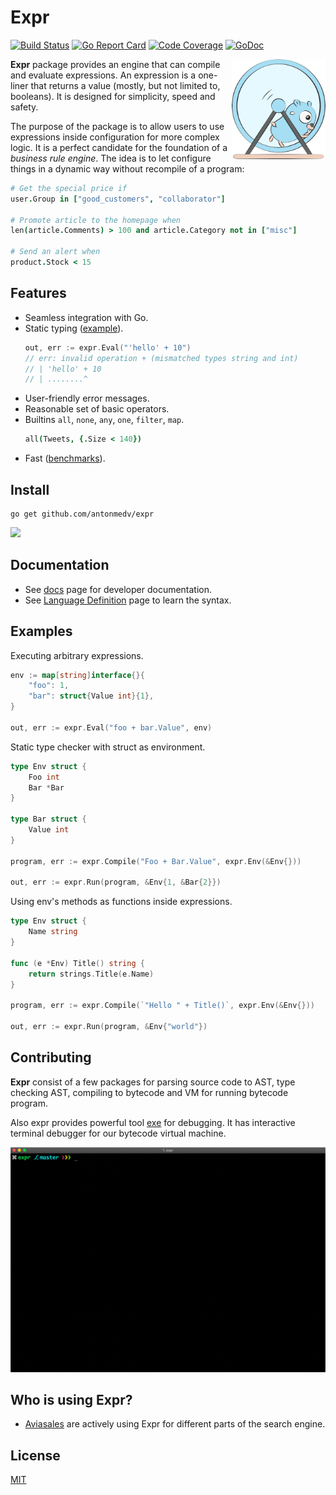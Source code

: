 # Expr 
[![Build Status](https://travis-ci.org/antonmedv/expr.svg?branch=master)](https://travis-ci.org/antonmedv/expr) 
[![Go Report Card](https://goreportcard.com/badge/github.com/antonmedv/expr)](https://goreportcard.com/report/github.com/antonmedv/expr) 
[![Code Coverage](https://scrutinizer-ci.com/g/antonmedv/expr/badges/coverage.png?b=master)](https://scrutinizer-ci.com/g/antonmedv/expr/?branch=master) 
[![GoDoc](https://godoc.org/github.com/antonmedv/expr?status.svg)](https://godoc.org/github.com/antonmedv/expr)

<img src="docs/images/logo-small.png" width="150" alt="expr logo" align="right">

**Expr** package provides an engine that can compile and evaluate expressions. 
An expression is a one-liner that returns a value (mostly, but not limited to, booleans).
It is designed for simplicity, speed and safety.

The purpose of the package is to allow users to use expressions inside configuration for more complex logic. 
It is a perfect candidate for the foundation of a _business rule engine_. 
The idea is to let configure things in a dynamic way without recompile of a program:

```coffeescript
# Get the special price if
user.Group in ["good_customers", "collaborator"]

# Promote article to the homepage when
len(article.Comments) > 100 and article.Category not in ["misc"]

# Send an alert when
product.Stock < 15
```

## Features

* Seamless integration with Go.
* Static typing ([example](https://godoc.org/github.com/antonmedv/expr#example-Env)).
  ```go
  out, err := expr.Eval("'hello' + 10")
  // err: invalid operation + (mismatched types string and int)
  // | 'hello' + 10
  // | ........^
  ```
* User-friendly error messages.
* Reasonable set of basic operators.
* Builtins `all`, `none`, `any`, `one`, `filter`, `map`.
  ```coffeescript
  all(Tweets, {.Size < 140})
  ```
* Fast ([benchmarks](https://github.com/antonmedv/golang-expression-evaluation-comparison)).

## Install

```
go get github.com/antonmedv/expr
```

<a href="https://www.patreon.com/antonmedv">
	<img src="https://c5.patreon.com/external/logo/become_a_patron_button@2x.png" width="160">
</a>

## Documentation

* See [docs](docs) page for developer documentation.
* See [Language Definition](docs/Language-Definition.md) page to learn the syntax.

## Examples

Executing arbitrary expressions.

```go
env := map[string]interface{}{
    "foo": 1,
    "bar": struct{Value int}{1},
}

out, err := expr.Eval("foo + bar.Value", env)
```

Static type checker with struct as environment.

```go
type Env struct {
	Foo int
	Bar *Bar
}

type Bar struct {
	Value int
}

program, err := expr.Compile("Foo + Bar.Value", expr.Env(&Env{}))

out, err := expr.Run(program, &Env{1, &Bar{2}})
```

Using env's methods as functions inside expressions.

```go
type Env struct {
	Name string
}

func (e *Env) Title() string {
	return strings.Title(e.Name)
}

program, err := expr.Compile(`"Hello " + Title()`, expr.Env(&Env{}))

out, err := expr.Run(program, &Env{"world"})
```

## Contributing

**Expr** consist of a few packages for parsing source code to AST, type checking AST, compiling to bytecode and VM for running bytecode program.

Also expr provides powerful tool [exe](cmd/exe) for debugging. It has interactive terminal debugger for our bytecode virtual machine.

<p align="center">
    <img src="docs/images/debug.gif" alt="debugger" width="605">
</p>
    

## Who is using Expr?

* [Aviasales](https://aviasales.ru) are actively using Expr for different parts of the search engine.

## License

[MIT](LICENSE)
